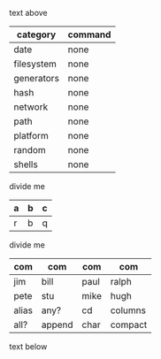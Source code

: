 text above

| category   | command |
| ---------- | ------- |
| date       | none    |
| filesystem | none    |
| generators | none    |
| hash       | none    |
| network    | none    |
| path       | none    |
| platform   | none    |
| random     | none    |
| shells     | none    |

divide me

| a | b | c |
| - | - | - |
| r | b | q |

divide me

| com        | com          | com     | com                |
| ---------- | ------------ | ------- | ------------------ |
| jim | bill | paul | ralph |
| pete | stu | mike | hugh |
| alias      | any?         | cd      | columns            |
| all?       | append       | char    | compact            |

text below
